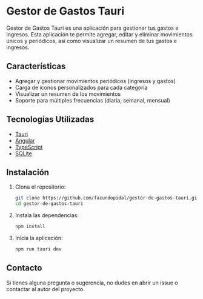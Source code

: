 # Gestor de Gastos Tauri

Gestor de Gastos Tauri es una aplicación para gestionar tus gastos e ingresos. Esta aplicación te permite agregar, editar y eliminar movimientos únicos y periódicos, así como visualizar un resumen de tus gastos e ingresos.

## Características

- Agregar y gestionar movimientos periódicos (ingresos y gastos)
- Carga de iconos personalizados para cada categoría
- Visualizar un resumen de los movimientos
- Soporte para múltiples frecuencias (diaria, semanal, mensual)

## Tecnologías Utilizadas

- [Tauri](https://tauri.studio/)
- [Angular](https://angular.io/)
- [TypeScript](https://www.typescriptlang.org/)
- [SQLite](https://www.sqlite.org/)

## Instalación

1. Clona el repositorio:

    ```bash
    git clone https://github.com/facundopidal/gestor-de-gastos-tauri.git
    cd gestor-de-gastos-tauri
    ```

2. Instala las dependencias:

    ```bash
    npm install
    ```

3. Inicia la aplicación:

    ```bash
    npm run tauri dev
    ``` 
## Contacto

Si tienes alguna pregunta o sugerencia, no dudes en abrir un issue o contactar al autor del proyecto.
